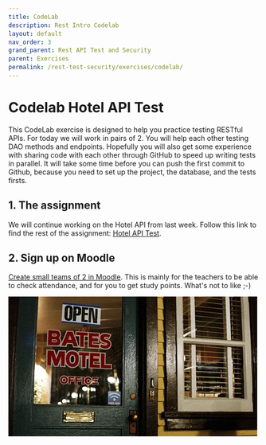 ```yaml
---
title: CodeLab
description: Rest Intro Codelab
layout: default
nav_order: 3
grand_parent: Rest API Test and Security
parent: Exercises
permalink: /rest-test-security/exercises/codelab/
---
```


# Codelab Hotel API Test

This CodeLab exercise is designed to help you practice testing RESTful APIs. For today we will work in pairs of 2. You will help each other testing DAO methods and endpoints. Hopefully you will also get some experience with sharing code with each other through GitHub to speed up writing tests in parallel. It will take some time before you can push the first commit to Github, because you need to set up the project, the database, and the tests firsts.

## 1. The assignment

We will continue working on the Hotel API from last week. Follow this link to find the rest of the assignment: [Hotel API Test](./hotel_test.md).

## 2. Sign up on Moodle

[Create small teams of 2 in Moodle](https://cphbusiness.mrooms.net/mod/choicegroup/view.php?id=734503).
This is mainly for the teachers to be able to check attendance, and for you to get study points. What's not to like ;-)

![Hotel](./images/bates_animated.webp)
